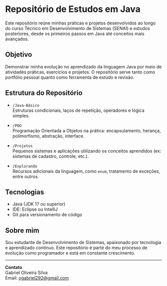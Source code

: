# Repositório de Estudos em Java

Este repositório reúne minhas práticas e projetos desenvolvidos ao longo do curso Técnico em Desenvolvimento de Sistemas (SENAI) e estudos posteriores, desde os primeiros passos em Java até conceitos mais avançados.

## Objetivo

Demonstrar minha evolução no aprendizado da linguagem Java por meio de atividades práticas, exercícios e projetos. O repositório serve tanto como portfólio pessoal quanto como ferramenta de estudo e revisão.

## Estrutura do Repositório

- `/Java-Básico`  
  Estruturas condicionais, laços de repetição, operadores e lógica simples.

- `/POO`  
  Programação Orientada a Objetos na prática: encapsulamento, herança, polimorfismo, abstração, interface.

- `/Projetos`  
  Pequenos sistemas e aplicações utilizando os conceitos aprendidos (ex: sistemas de cadastro, controle, etc.).

- `/Explorando`  
  Recursos adicionais da linguagem, como `enum`, tratamento de exceções, entre outros.

## Tecnologias

- Java (JDK 17 ou superior)  
- IDE: Eclipse ou IntelliJ 
- Git para versionamento de código

## Sobre mim

Sou estudante de Desenvolvimento de Sistemas, apaixonado por tecnologia e aprendizado contínuo. Este repositório é parte do meu processo de evolução como programador e está em constante crescimento.

---

**Contato**  
Gabriel Oliveira Silva  
Email: ogabriel292@gmail.com  
